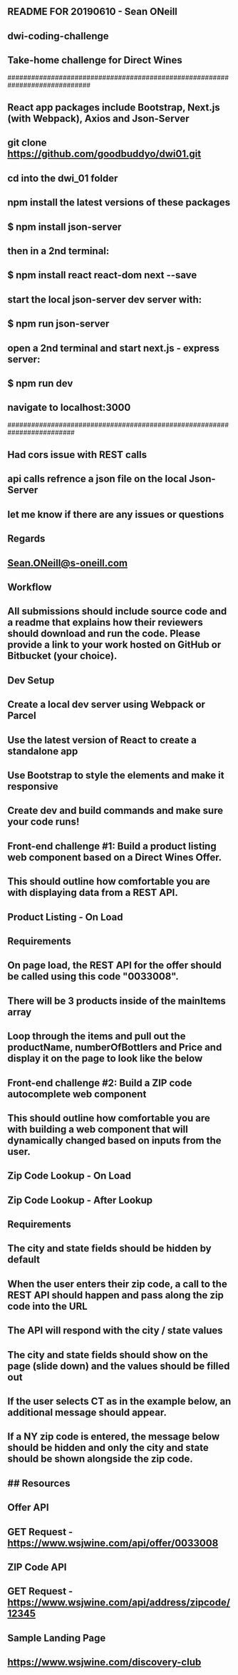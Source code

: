 
## README FOR 20190610 - Sean ONeill
## dwi-coding-challenge
## Take-home  challenge for Direct Wines
#############################################################################

## React app packages include Bootstrap, Next.js (with Webpack), Axios and Json-Server 

## git clone https://github.com/goodbuddyo/dwi01.git
## cd into the dwi_01 folder 

##  npm install the latest versions of these packages  
##           $ npm install json-server
## then in a 2nd terminal:
##           $ npm install react react-dom next  --save

## start the local json-server dev server with:
##           $ npm run json-server
##
##  open a 2nd terminal and start next.js - express server:
##            $ npm run dev
## navigate to localhost:3000


#########################################################################

## Had cors issue with  REST calls 
## api calls refrence a json file on the local Json-Server 
## let me know if there are any issues or questions

## Regards
## Sean.ONeill@s-oneill.com








## Workflow
## All submissions should include source code and a readme that explains how their reviewers should download and run the code. Please provide a link to your work hosted on GitHub or Bitbucket (your choice).
## Dev Setup
## Create a local dev server using Webpack or Parcel
## Use the latest version of React to create a standalone app
## Use Bootstrap to style the elements and make it responsive
## Create dev and build commands and make sure your code runs!
## Front-end challenge #1: Build a product listing web component based on a Direct Wines Offer.
## This should outline how comfortable you are with displaying data from a REST API.
##
## Product Listing - On Load
## Requirements
## On page load, the REST API for the offer should be called using this code "0033008".
## There will be 3 products inside of the mainItems array
## Loop through the items and pull out the productName, numberOfBottlers and Price and display it on the page to look like the below
## Front-end challenge #2: Build a ZIP code autocomplete web component
## This should outline how comfortable you are with building a web component that will dynamically changed based on inputs from the user.
## 
## Zip Code Lookup - On Load
## Zip Code Lookup - After Lookup
## Requirements
## The city and state fields should be hidden by default
## When the user enters their zip code, a call to the REST API should happen and pass along the zip code into the URL
## The API will respond with the city / state values
## The city and state fields should show on the page (slide down) and the values should be filled out
## If the user selects CT as in the example below, an additional message should appear.
## If a NY zip code is entered, the message below should be hidden and only the city and state should be shown alongside the zip code.
## ## Resources
## Offer API
## GET Request - https://www.wsjwine.com/api/offer/0033008
## ZIP Code API
## GET Request - https://www.wsjwine.com/api/address/zipcode/12345
## Sample Landing Page
## https://www.wsjwine.com/discovery-club
